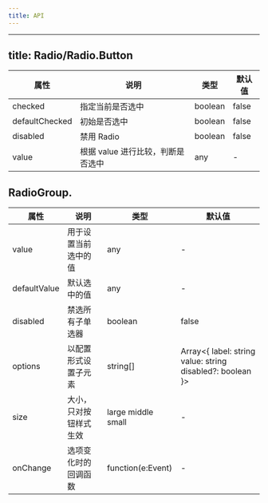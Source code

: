 ```yaml
---    
title: API
---
```

---    
title: Radio/Radio.Button
---

| 属性 | 说明 | 类型 | 默认值 | 
| --- | --- | --- | --- | 
| checked | 指定当前是否选中 | boolean | false |
| defaultChecked | 初始是否选中 | boolean | false |
| disabled | 禁用 Radio | boolean | false |
| value | 根据 value 进行比较，判断是否选中 | any | - |

## RadioGroup.

| 属性 | 说明 | 类型 | 默认值 | 
| --- | --- | --- | --- | 
| value | 用于设置当前选中的值 | any | - | 
| defaultValue | 默认选中的值 | any | - |
| disabled | 禁选所有子单选器 | boolean | false |
| options | 以配置形式设置子元素 | string[] | Array<{ label: string value: string disabled?: boolean }> | - |
| size | 大小，只对按钮样式生效 | large  middle  small | - |
| onChange | 选项变化时的回调函数 | function(e:Event) | - | 

